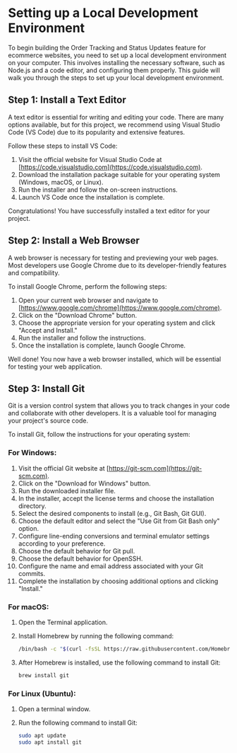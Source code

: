 # Setting up a Local Development Environment

To begin building the Order Tracking and Status Updates feature for ecommerce websites, you need to set up a local development environment on your computer. This involves installing the necessary software, such as Node.js and a code editor, and configuring them properly. This guide will walk you through the steps to set up your local development environment.


## Step 1: Install a Text Editor

A text editor is essential for writing and editing your code. There are many options available, but for this project, we recommend using Visual Studio Code (VS Code) due to its popularity and extensive features.

Follow these steps to install VS Code:

1. Visit the official website for Visual Studio Code at [https://code.visualstudio.com](https://code.visualstudio.com).
2. Download the installation package suitable for your operating system (Windows, macOS, or Linux).
3. Run the installer and follow the on-screen instructions.
4. Launch VS Code once the installation is complete.

Congratulations! You have successfully installed a text editor for your project.

## Step 2: Install a Web Browser

A web browser is necessary for testing and previewing your web pages. Most developers use Google Chrome due to its developer-friendly features and compatibility.

To install Google Chrome, perform the following steps:

1. Open your current web browser and navigate to [https://www.google.com/chrome](https://www.google.com/chrome).
2. Click on the "Download Chrome" button.
3. Choose the appropriate version for your operating system and click "Accept and Install."
4. Run the installer and follow the instructions.
5. Once the installation is complete, launch Google Chrome.

Well done! You now have a web browser installed, which will be essential for testing your web application.

## Step 3: Install Git

Git is a version control system that allows you to track changes in your code and collaborate with other developers. It is a valuable tool for managing your project's source code.

To install Git, follow the instructions for your operating system:

### For Windows:

1. Visit the official Git website at [https://git-scm.com](https://git-scm.com).
2. Click on the "Download for Windows" button.
3. Run the downloaded installer file.
4. In the installer, accept the license terms and choose the installation directory.
5. Select the desired components to install (e.g., Git Bash, Git GUI).
6. Choose the default editor and select the "Use Git from Git Bash only" option.
7. Configure line-ending conversions and terminal emulator settings according to your preference.
8. Choose the default behavior for Git pull.
9. Choose the default behavior for OpenSSH.
10. Configure the name and email address associated with your Git commits.
11. Complete the installation by choosing additional options and clicking "Install."

### For macOS:

1. Open the Terminal application.
2. Install Homebrew by running the following command:

   ```bash
   /bin/bash -c "$(curl -fsSL https://raw.githubusercontent.com/Homebrew/install/HEAD/install.sh)"
   ```

3. After Homebrew is installed, use the following command to install Git:

   ```bash
   brew install git
   ```

### For Linux (Ubuntu):

1. Open a terminal window.
2. Run the following command to install Git:

   ```bash
   sudo apt update
   sudo apt install git
   ```
